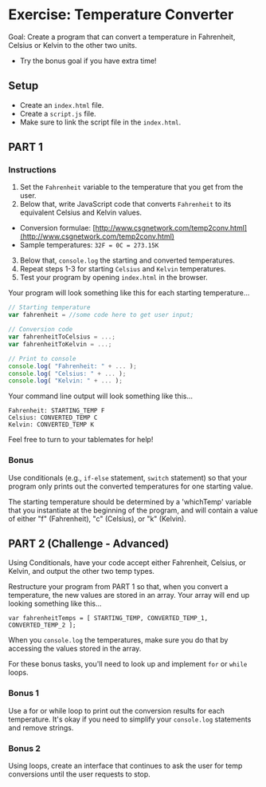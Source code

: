 # Exercise: Temperature Converter

Goal: Create a program that can convert a temperature in Fahrenheit, Celsius or Kelvin to the other two units.
- Try the bonus goal if you have extra time!

## Setup

- Create an `index.html` file.
- Create a `script.js` file.
- Make sure to link the script file in the `index.html`.

## PART 1

### Instructions

1. Set the `Fahrenheit` variable to the temperature that you get from the user.
2. Below that, write JavaScript code that converts `Fahrenheit` to its equivalent Celsius and Kelvin values.
  - Conversion formulae: [http://www.csgnetwork.com/temp2conv.html](http://www.csgnetwork.com/temp2conv.html)
  - Sample temperatures: `32F = 0C = 273.15K`
3. Below that, `console.log` the starting and converted temperatures.
4. Repeat steps 1-3 for starting `Celsius` and `Kelvin` temperatures.
5. Test your program by opening `index.html` in the browser.


Your program will look something like this for each starting temperature...

  ```javascript
  // Starting temperature
  var fahrenheit = //some code here to get user input;

  // Conversion code
  var fahrenheitToCelsius = ...;
  var fahrenheitToKelvin = ...;

  // Print to console
  console.log( "Fahrenheit: " + ... );
  console.log( "Celsius: " + ... );
  console.log( "Kelvin: " + ... );
  ```

Your command line output will look something like this...

  ```
  Fahrenheit: STARTING_TEMP F
  Celsius: CONVERTED_TEMP C
  Kelvin: CONVERTED_TEMP K
  ```

Feel free to turn to your tablemates for help!  

### Bonus

Use conditionals (e.g., `if-else` statement, `switch` statement) so that your program only prints out the converted temperatures for one starting value.  

The starting temperature should be determined by a 'whichTemp' variable that you instantiate at the beginning of the program, and will contain a value of either "f" (Fahrenheit), "c" (Celsius), or "k" (Kelvin).

## PART 2 (Challenge - Advanced)

Using Conditionals, have your code accept either Fahrenheit, Celsius, or Kelvin, and output the other two temp types.

Restructure your program from PART 1 so that, when you convert a temperature, the new values are stored in an array. Your array will end up looking something like this...

  `var fahrenheitTemps = [ STARTING_TEMP, CONVERTED_TEMP_1, CONVERTED_TEMP_2 ];`


When you `console.log` the temperatures, make sure you do that by accessing the values stored in the array.  

For these bonus tasks, you'll need to look up and implement `for` or `while` loops.

### Bonus 1

Use a for or while loop to print out the conversion results for each temperature. It's okay if you need to simplify your `console.log` statements and remove strings.  

### Bonus 2

Using loops, create an interface that continues to ask the user for temp conversions until the user requests to stop.
